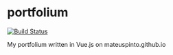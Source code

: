 # portfolium
[![Build Status](https://travis-ci.org/mateuspinto/portfolium.svg?branch=master)](https://travis-ci.org/mateuspinto/portfolium)  
  
My portfolium written in Vue.js on mateuspinto.github.io

